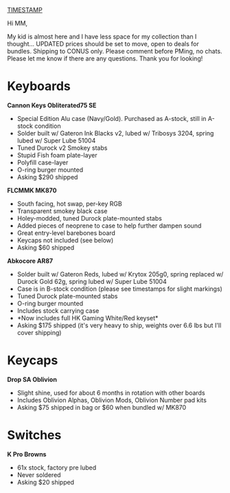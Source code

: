 [TIMESTAMP](https://imgur.com/a/nXjaWTU)

Hi MM,

My kid is almost here and I have less space for my collection than I thought... UPDATED prices should be set to move, open to deals for bundles. Shipping to CONUS only. Please comment before PMing, no chats. Please let me know if there are any questions. Thank you for looking!

# Keyboards

**Cannon Keys Obliterated75 SE**

* Special Edition Alu case (Navy/Gold). Purchased as A-stock, still in A-stock condition
* Solder built w/ Gateron Ink Blacks v2, lubed w/ Tribosys 3204, spring lubed w/ Super Lube 51004
* Tuned Durock v2 Smokey stabs
* Stupid Fish foam plate-layer
* Polyfill case-layer
* O-ring burger mounted
* Asking $290 shipped

**FLCMMK MK870**

* South facing, hot swap, per-key RGB
* Transparent smokey black case
* Holey-modded, tuned Durock plate-mounted stabs
* Added pieces of neoprene to case to help further dampen sound
* Great entry-level barebones board
* Keycaps not included (see below)
* Asking $60 shipped

**Abkocore AR87**

* Solder built w/ Gateron Reds, lubed w/ Krytox 205g0, spring replaced w/ Durock Gold 62g, spring lubed w/ Super Lube 51004
* Case is in B-stock condition (please see timestamps for slight markings)
* Tuned Durock plate-mounted stabs
* O-ring burger mounted
* Includes stock carrying case
* \*Now includes full HK Gaming White/Red keyset\*
* Asking $175 shipped (it's very heavy to ship, weights over 6.6 lbs but I'll cover shipping)

# Keycaps

**Drop SA Oblivion**

* Slight shine, used for about 6 months in rotation with other boards
* Includes Oblivion Alphas, Oblivion Mods, Oblivion Number pad kits
* Asking $75 shipped in bag or $60 when bundled w/ MK870

# Switches

**K Pro Browns**

* 61x stock, factory pre lubed
* Never soldered
* Asking $20 shipped
